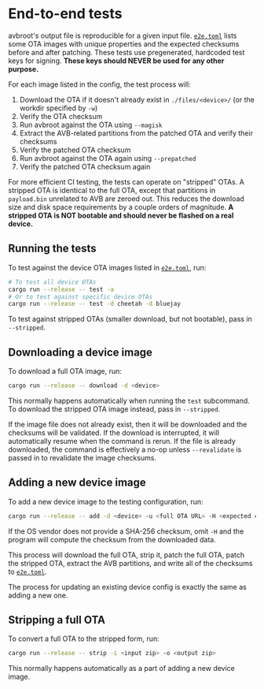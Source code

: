 # End-to-end tests

avbroot's output file is reproducible for a given input file. [`e2e.toml`](./e2e.toml) lists some OTA images with unique properties and the expected checksums before and after patching. These tests use pregenerated, hardcoded test keys for signing. **These keys should NEVER be used for any other purpose.**

For each image listed in the config, the test process will:

1. Download the OTA if it doesn't already exist in `./files/<device>/` (or the workdir specified by `-w`)
2. Verify the OTA checksum
3. Run avbroot against the OTA using `--magisk`
4. Extract the AVB-related partitions from the patched OTA and verify their checksums
5. Verify the patched OTA checksum
6. Run avbroot against the OTA again using `--prepatched`
7. Verify the patched OTA checksum again

For more efficient CI testing, the tests can operate on "stripped" OTAs. A stripped OTA is identical to the full OTA, except that partitions in `payload.bin` unrelated to AVB are zeroed out. This reduces the download size and disk space requirements by a couple orders of magnitude. **A stripped OTA is NOT bootable and should never be flashed on a real device.**

## Running the tests

To test against the device OTA images listed in [`e2e.toml`](./e2e.toml), run:

```bash
# To test all device OTAs
cargo run --release -- test -a
# Or to test against specific device OTAs
cargo run --release -- test -d cheetah -d bluejay
```

To test against stripped OTAs (smaller download, but not bootable), pass in `--stripped`.

## Downloading a device image

To download a full OTA image, run:

```bash
cargo run --release -- download -d <device>
```

This normally happens automatically when running the `test` subcommand. To download the stripped OTA image instead, pass in `--stripped`.

If the image file does not already exist, then it will be downloaded and the checksums will be validated. If the download is interrupted, it will automatically resume when the command is rerun. If the file is already downloaded, the command is effectively a no-op unless `--revalidate` is passed in to revalidate the image checksums.

## Adding a new device image

To add a new device image to the testing configuration, run:

```bash
cargo run --release -- add -d <device> -u <full OTA URL> -H <expected checksum>
```

If the OS vendor does not provide a SHA-256 checksum, omit `-H` and the program will compute the checksum from the downloaded data.

This process will download the full OTA, strip it, patch the full OTA, patch the stripped OTA, extract the AVB partitions, and write all of the checksums to [`e2e.toml`](./e2e.toml).

The process for updating an existing device config is exactly the same as adding a new one.

## Stripping a full OTA

To convert a full OTA to the stripped form, run:

```bash
cargo run --release -- strip -i <input zip> -o <output zip>
```

This normally happens automatically as a part of adding a new device image.

